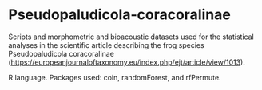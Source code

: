 # Pseudopaludicola-coracoralinae
Scripts and morphometric and bioacoustic datasets used for the statistical analyses in the scientific article describing the frog species Pseudopaludicola coracoralinae (https://europeanjournaloftaxonomy.eu/index.php/ejt/article/view/1013). 

R language. Packages used: coin, randomForest, and rfPermute.
